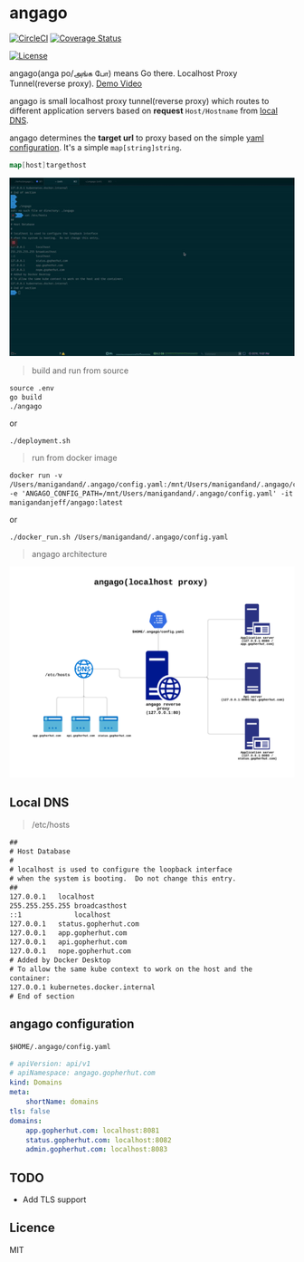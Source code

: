 # angago

[![CircleCI](https://circleci.com/gh/manigandand/angago/tree/master.svg?style=shield)](https://circleci.com/gh/manigandand/angago/tree/master)
[![Coverage Status](https://img.shields.io/codecov/c/gh/manigandand/angago.svg?logo=codecov&style=for-the-badge)](https://codecov.io/gh/manigandand/angago)

<!-- [![](http://img.shields.io/badge/godoc-reference-5272B4.svg?style=for-the-badge)](https://godoc.org/github.com/manigandand/angago) -->

[![License](https://img.shields.io/badge/license-MIT%20License-blue.svg)](https://github.com/manigandand/angago/blob/master/LICENSE)

angago(anga po/அங்க போ) means Go there.
Localhost Proxy Tunnel(reverse proxy).
[Demo Video](https://www.youtube.com/watch?v=pcRgChXpU94)

angago is small localhost proxy tunnel(reverse proxy) which routes to different
application servers based on **request** `Host/Hostname` from [local DNS](#local-dns).

angago determines the **target url** to proxy based on the simple [yaml configuration](#angago-configuration).
It's a simple `map[string]string`.

```go
map[host]targethost
```

![Image of Yaktocat](/asset/demo.gif)

> build and run from source

```shell
source .env
go build
./angago
```

or

```shell
./deployment.sh
```

> run from docker image

```shell
docker run -v /Users/manigandand/.angago/config.yaml:/mnt/Users/manigandand/.angago/config.yaml -e 'ANGAGO_CONFIG_PATH=/mnt/Users/manigandand/.angago/config.yaml' -it manigandanjeff/angago:latest
```

or

```shell
./docker_run.sh /Users/manigandand/.angago/config.yaml
```

> angago architecture

![Image of Yaktocat](/asset/angago_diagram.png)

## Local DNS

> /etc/hosts

```
##
# Host Database
#
# localhost is used to configure the loopback interface
# when the system is booting.  Do not change this entry.
##
127.0.0.1	localhost
255.255.255.255	broadcasthost
::1             localhost
127.0.0.1	status.gopherhut.com
127.0.0.1	app.gopherhut.com
127.0.0.1	api.gopherhut.com
127.0.0.1	nope.gopherhut.com
# Added by Docker Desktop
# To allow the same kube context to work on the host and the container:
127.0.0.1 kubernetes.docker.internal
# End of section
```

## angago configuration

`$HOME/.angago/config.yaml`

```yaml
# apiVersion: api/v1
# apiNamespace: angago.gopherhut.com
kind: Domains
meta:
    shortName: domains
tls: false
domains:
    app.gopherhut.com: localhost:8081
    status.gopherhut.com: localhost:8082
    admin.gopherhut.com: localhost:8083
```

## TODO

-   Add TLS support

## Licence

MIT
